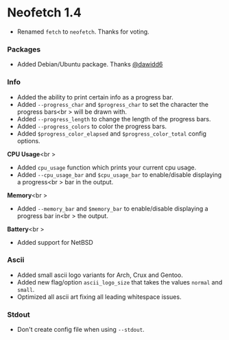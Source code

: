 # Neofetch 1.4

- Renamed `fetch` to `neofetch`. Thanks for voting.

### Packages

- Added Debian/Ubuntu package. Thanks [@dawidd6](https://github.com/dawidd6)

### Info

- Added the ability to print certain info as a progress bar.
- Added `--progress_char` and `$progress_char` to set the character the progress bars<br \>
will be drawn with.
- Added `--progress_length` to change the length of the progress bars.
- Added `--progress_colors` to color the progress bars.
- Added `$progress_color_elapsed` and `$progress_color_total` config options.

**CPU Usage**<br \>
- Added `cpu_usage` function which prints your current cpu usage.
- Added `--cpu_usage_bar` and `$cpu_usage_bar` to enable/disable displaying a progress<br \>
bar in the output.

**Memory**<br \>
- Added `--memory_bar` and `$memory_bar` to enable/disable displaying a progress bar in<br \>
the output.

**Battery**<br \>
- Added support for NetBSD

### Ascii

- Added small ascii logo variants for Arch, Crux and Gentoo.
- Added new flag/option `ascii_logo_size` that takes the values `normal` and `small`.
- Optimized all ascii art fixing all leading whitespace issues.

### Stdout
- Don't create config file when using `--stdout`.
